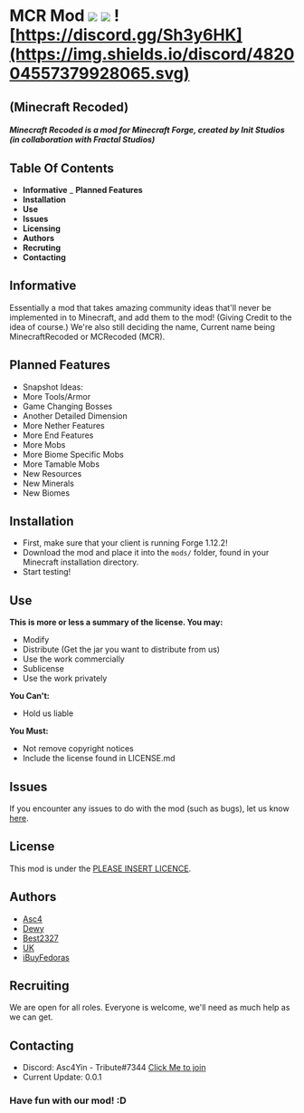 # MCR Mod ![](https://img.shields.io/badge/InitStudios-Official-brightgreen.svg) ![](https://img.shields.io/badge/Minecraft-1.12.2-green.svg) ![https://discord.gg/Sh3y6HK](https://img.shields.io/discord/482004557379928065.svg)
## (Minecraft Recoded)

##### Minecraft Recoded is a mod for Minecraft Forge, created by Init Studios (in collaboration with Fractal Studios)


## Table Of Contents

- **Informative**
_ **Planned Features**
- **Installation**
- **Use**
- **Issues**
- **Licensing**
- **Authors**
- **Recruting**
- **Contacting**


## Informative
Essentially a mod that takes amazing community ideas that'll never be implemented in to Minecraft, and add them to the mod!
(Giving Credit to the idea of course.)
We're also still deciding the name, Current name being MinecraftRecoded or MCRecoded (MCR).

## Planned Features
* Snapshot Ideas:
* More Tools/Armor
* Game Changing Bosses
* Another Detailed Dimension
* More Nether Features
* More End Features
* More Mobs
* More Biome Specific Mobs
* More Tamable Mobs
* New Resources
* New Minerals
* New Biomes

## Installation

- First, make sure that your client is running Forge 1.12.2!
- Download the mod and place it into the ```mods/``` folder, found in your Minecraft installation directory.
- Start testing!

## Use

**This is more or less a summary of the license. You may:**

- Modify
- Distribute (Get the jar you want to distribute from us)
- Use the work commercially
- Sublicense
- Use the work privately

**You Can't:**

- Hold us liable

**You Must:**

- Not remove copyright notices
- Include the license found in LICENSE.md

## Issues

If you encounter any issues to do with the mod (such as bugs), let us know [here](https://github.com/initstudios/MCRecoded/issues).

## License

This mod is under the [PLEASE INSERT LICENCE]().

## Authors

* [Asc4](https://www.github.com/Asc4Yin)
* [Dewy](https://www.github.com/iBuyMountainDew)
* [Best2327](https://www.github.com/best2327)
* [UK](https://www.github.com/UKMinecrafted)
* [iBuyFedoras](https://github.com/)

## Recruiting
We are open for all roles. Everyone is welcome, we'll need as much help as we can get.

## Contacting
* Discord: Asc4Yin - Tribute#7344 [Click Me to join](https://discord.gg/SECq9pK)
* Current Update: 0.0.1

### Have fun with our mod! :D
